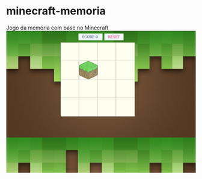 # minecraft-memoria
Jogo da memória com base no Minecraft
![ScreenShot do Jogo Rodando](https://raw.githubusercontent.com/victorluissantos/minecraft-memoria/master/screenshot-capture.png)
